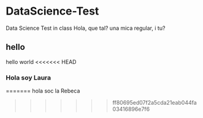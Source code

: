 # DataScience-Test
Data Science Test in class
Hola, que tal?
una mica regular, i tu?
## hello
hello world
<<<<<<< HEAD

### Hola soy Laura
=======
hola soc la Rebeca
>>>>>>> ff80695ed07f2a5cda21eab044fa03416896e7f6
